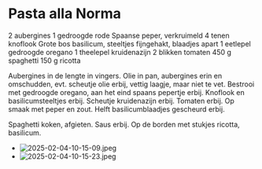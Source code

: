 # Pasta alla Norma
2 aubergines
1 gedroogde rode Spaanse peper, verkruimeld
4 tenen knoflook
Grote bos basilicum, steeltjes fijngehakt, blaadjes apart
1 eetlepel gedroogde oregano
1 theelepel kruidenazijn
2 blikken tomaten
450 g spaghetti
150 g ricotta

Aubergines in de lengte in vingers. Olie in pan, aubergines erin en omschudden, evt. scheutje olie erbij, vettig laagje, maar niet te vet. Bestrooi met gedroogde oregano, aan het eind spaans pepertje erbij. Knoflook en basilicumsteeltjes erbij. Scheutje kruidenazijn erbij. Tomaten erbij. Op smaak met peper en zout. Helft basilicumblaadjes gescheurd erbij.

Spaghetti koken, afgieten. Saus erbij. Op de borden met stukjes ricotta, basilicum.
- ![2025-02-04-10-15-09.jpeg](../assets/2025-02-04-10-15-09.jpeg)
- ![2025-02-04-10-15-23.jpeg](../assets/2025-02-04-10-15-23.jpeg)